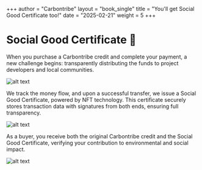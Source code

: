 +++
author = "Carbontribe"
layout = "book_single"
title = "You'll get Social Good Certificate too!"
date = "2025-02-21"
weight = 5
+++

# Social Good Certificate 🤝

When you purchase a Carbontribe credit and complete your payment, a new challenge begins: transparently distributing the funds to project developers and local communities.

![alt text](/images/sgcert1.png "sgcert1")



We track the money flow, and upon a successful transfer, we issue a Social Good Certificate, powered by NFT technology. This certificate securely stores transaction data with signatures from both ends, ensuring full transparency.

![alt text](/images/sgcert2.png "sgcert1")


As a buyer, you receive both the original Carbontribe credit and the Social Good Certificate, verifying your contribution to environmental and social impact.

![alt text](/images/sgcert3.png "sgcert1")
